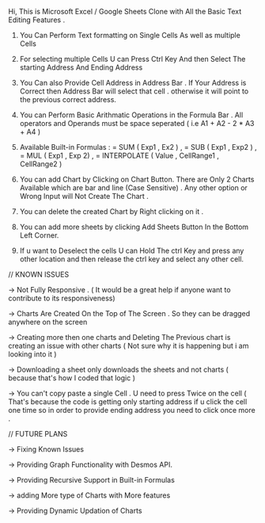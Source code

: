 Hi, This is  Microsoft Excel / Google Sheets Clone with All the Basic Text Editing Features . 

1) You Can Perform Text formatting on Single Cells As well as multiple Cells

2) For selecting multiple Cells U can Press Ctrl Key And then Select The starting Address And Ending Address

3) You Can also Provide Cell Address in Address Bar . If Your Address is Correct then Address Bar will select that cell . otherwise it will point to the previous correct 
address.

4) You can Perform Basic Arithmatic Operations in the Formula Bar . All operators and Operands must be space seperated ( i.e A1 + A2 - 2 * A3 + A4 )

5) Available Built-in  Formulas : = SUM ( Exp1 , Ex2 ) , = SUB ( Exp1 , Exp2 ) , = MUL ( Exp1 , Exp 2) , = INTERPOLATE ( Value , CellRange1 , CellRange2 ) 

6) You can add Chart by Clicking on Chart Button. There are Only 2 Charts Available which are bar and line  (Case Sensitive) . Any other option or Wrong Input will Not
Create The Chart .

7) You can delete the created Chart by Right clicking on it . 

8) You can add more sheets by clicking Add Sheets Button In the Bottom Left Corner. 

9) If u want to Deselect the cells U can Hold The ctrl Key and press any other location and then release the ctrl key and select any other cell.


// KNOWN ISSUES

-> Not Fully Responsive . ( It would be a great help if anyone want to contribute to its responsiveness)

-> Charts Are Created On the Top of The Screen . So they can be dragged anywhere on the screen

-> Creating more then one charts and Deleting The Previous chart is creating an issue with other charts ( Not sure why it is happening but i am looking into it )

-> Downloading a sheet only downloads the sheets and not charts ( because that's how I coded that logic )

-> You can't copy paste a single Cell . U need to press Twice on the cell  ( That's because the code is getting only starting address if u click the cell one time so in order to provide ending address you need to click once more .


// FUTURE PLANS 

-> Fixing Known Issues

-> Providing Graph Functionality with Desmos API.

-> Providing Recursive Support in Built-in Formulas

-> adding More type of Charts with More features

-> Providing Dynamic Updation of Charts

